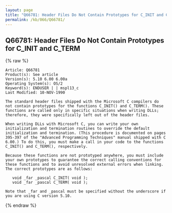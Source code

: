 ```yaml
---
layout: page
title: "Q66781: Header Files Do Not Contain Prototypes for C_INIT and C_TERM"
permalink: /kb/066/Q66781/
---
```


## Q66781: Header Files Do Not Contain Prototypes for C_INIT and C_TERM

{% raw %}

	Article: Q66781
	Product(s): See article
	Version(s): 5.10 6.00 6.00a
	Operating System(s): OS/2
	Keyword(s): ENDUSER | | mspl13_c
	Last Modified: 10-NOV-1990
	
	The standard header files shipped with the Microsoft C compilers do
	not contain prototypes for the functions C_INIT() and C_TERM(). These
	functions are called only in specific situations when writing DLLs;
	therefore, they were specifically left out of the header files.
	
	When writing DLLs with Microsoft C, you can write your own
	initialization and termination routines to override the default
	initialization and termination. (This procedure is documented on pages
	395-397 of the "Advanced Programming Techniques" manual shipped with C
	6.00.) To do this, you must make a call in your code to the functions
	C_INIT() and C_TERM(), respectively.
	
	Because these functions are not prototyped anywhere, you must include
	your own prototypes to guarantee the correct calling conventions for
	these functions and to avoid unresolved external errors when linking.
	The correct prototypes are as follows:
	
	   void _far _pascal C_INIT( void );
	   void _far _pascal C_TERM( void );
	
	Note that _far and _pascal must be specified without the underscore if
	you are using C version 5.10.

{% endraw %}
